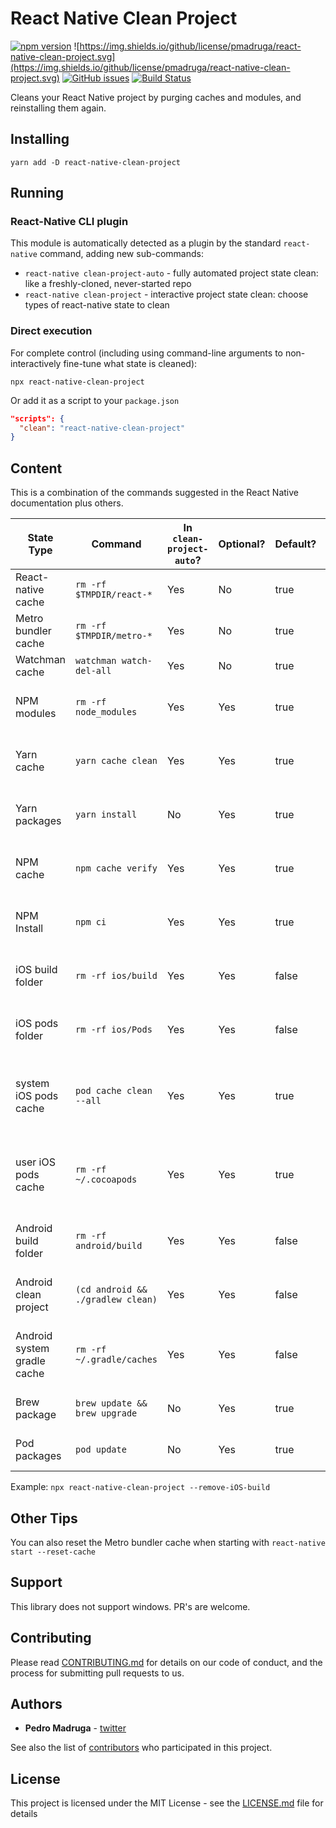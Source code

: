 # React Native Clean Project

[![npm version](https://badge.fury.io/js/react-native-clean-project.svg)](https://www.npmjs.com/package/react-native-clean-project) ![https://img.shields.io/github/license/pmadruga/react-native-clean-project.svg](https://img.shields.io/github/license/pmadruga/react-native-clean-project.svg)
[![GitHub issues](https://img.shields.io/github/issues/pmadruga/react-native-clean-project.svg)](https://github.com/pmadruga/react-native-clean-project/issues)
[![Build Status](https://travis-ci.org/pmadruga/react-native-clean-project.svg?branch=master)](https://travis-ci.org/pmadruga/react-native-clean-project)

Cleans your React Native project by purging caches and modules, and reinstalling them again.

## Installing

`yarn add -D react-native-clean-project`

## Running

### React-Native CLI plugin

This module is automatically detected as a plugin by the standard `react-native` command, adding new sub-commands:

- `react-native clean-project-auto` - fully automated project state clean: like a freshly-cloned, never-started repo
- `react-native clean-project` - interactive project state clean: choose types of react-native state to clean

### Direct execution

For complete control (including using command-line arguments to non-interactively fine-tune what state is cleaned):

`npx react-native-clean-project`

Or add it as a script to your `package.json`

```json
"scripts": {
  "clean": "react-native-clean-project"
}
```

## Content

This is a combination of the commands suggested in the React Native documentation plus others.

| State Type                  | Command                           | In `clean-project-auto`? | Optional? | Default? | Option Flag                  |
| --------------------------- | --------------------------------- | ------------------------ | --------- | -------- | ---------------------------- |
| React-native cache          | `rm -rf $TMPDIR/react-*`          | Yes                      | No        | true     |                              |
| Metro bundler cache         | `rm -rf $TMPDIR/metro-*`          | Yes                      | No        | true     |                              |
| Watchman cache              | `watchman watch-del-all`          | Yes                      | No        | true     |                              |
| NPM modules                 | `rm -rf node_modules`             | Yes                      | Yes       | true     | --keep-node-modules          |
| Yarn cache                  | `yarn cache clean`                | Yes                      | Yes       | true     | --keep-node-modules          |
| Yarn packages               | `yarn install`                    | No                       | Yes       | true     | --keep-node-modules          |
| NPM cache                   | `npm cache verify`                | Yes                      | Yes       | true     | --keep-node-modules          |
| NPM Install                 | `npm ci`                          | Yes                      | Yes       | true     | --keep-node-modules          |
| iOS build folder            | `rm -rf ios/build`                | Yes                      | Yes       | false    | --remove-iOS-build           |
| iOS pods folder             | `rm -rf ios/Pods`                 | Yes                      | Yes       | false    | --remove-iOS-pods            |
| system iOS pods cache       | `pod cache clean --all`           | Yes                      | Yes       | true     | --keep-system-iOS-pods-cache |
| user iOS pods cache         | `rm -rf ~/.cocoapods`             | Yes                      | Yes       | true     | --keep-user-iOS-pods-cache   |
| Android build folder        | `rm -rf android/build`            | Yes                      | Yes       | false    | --remove-android-build       |
| Android clean project       | `(cd android && ./gradlew clean)` | Yes                      | Yes       | false    | --clean-android-project      |
| Android system gradle cache | `rm -rf ~/.gradle/caches`         | Yes                      | Yes       | false    | --keep-system-gradle-cache   |
| Brew package                | `brew update && brew upgrade`     | No                       | Yes       | true     | --keep-brew                  |
| Pod packages                | `pod update`                      | No                       | Yes       | true     | --keep-pods                  |

Example: `npx react-native-clean-project --remove-iOS-build`

## Other Tips

You can also reset the Metro bundler cache when starting with `react-native start --reset-cache`

## Support 

This library does not support windows. PR's are welcome.

## Contributing

Please read [CONTRIBUTING.md](./CONTRIBUTING.md) for details on our code of conduct, and the process for submitting pull requests to us.

## Authors

- **Pedro Madruga** - [twitter](https://twitter.com/pmadruga_)

See also the list of [contributors](https://github.com/pmadruga/react-native-clean-project/graphs/contributors) who participated in this project.

## License

This project is licensed under the MIT License - see the [LICENSE.md](LICENSE.md) file for details
